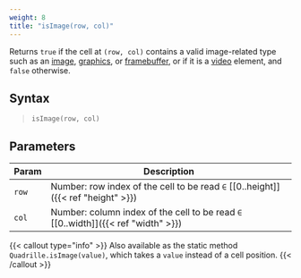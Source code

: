 ```yaml
---
weight: 8
title: "isImage(row, col)"
---
```


Returns `true` if the cell at `(row, col)` contains a valid image-related type such as an [image](https://p5js.org/reference/#/p5.Image), [graphics](https://p5js.org/reference/#/p5.Graphics), or [framebuffer](https://p5js.org/reference/#/p5.Framebuffer), or if it is a [video](https://p5js.org/reference/#/p5.MediaElement) element, and `false` otherwise.

## Syntax

> `isImage(row, col)`

## Parameters

| Param | Description                                                                       |
|-------|-----------------------------------------------------------------------------------|
| `row` | Number: row index of the cell to be read `∈` [[0..height]]({{< ref "height" >}})  |
| `col` | Number: column index of the cell to be read `∈` [[0..width]]({{< ref "width" >}}) |

{{< callout type="info" >}}
Also available as the static method `Quadrille.isImage(value)`, which takes a `value` instead of a cell position.
{{< /callout >}}